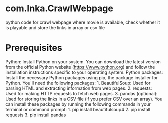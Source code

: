 # com.Inka.CrawlWebpage
python code for crawl webpage where movie is available, check whether it is playable and store the links in array or csv file
# Prerequisites
Python: Install Python on your system. You can download the latest version from the official Python website (https://www.python.org) and follow the installation instructions specific to your operating system.
Python packages: Install the necessary Python packages using pip, the package installer for Python. You'll need the following packages:
                1. BeautifulSoup: Used for parsing HTML and extracting information from web pages.
                2. requests: Used for making HTTP requests to fetch web pages.
                3. pandas (optional): Used for storing the links in a CSV file (if you prefer CSV over an array).
You can install these packages by running the following commands in your terminal or command prompt:
               1.  pip install beautifulsoup4
               2.  pip install requests
               3.  pip install pandas
